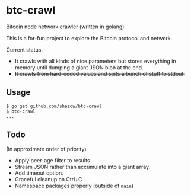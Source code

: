 # btc-crawl

Bitcoin node network crawler (written in golang).

This is a for-fun project to explore the Bitcoin protocol and network.

Current status: 
* It crawls with all kinds of nice parameters but stores everything in memory
  until dumping a giant JSON blob at the end.
* ~~It crawls from hard-coded values and spits a bunch of stuff to
stdout.~~


## Usage

```
$ go get github.com/shazow/btc-crawl
$ btc-crawl
...
```


## Todo

(In approximate order of priority)

* Apply peer-age filter to results
* Stream JSON rather than accumulate into a giant array.
* Add timeout option.
* Graceful cleanup on Ctrl+C
* Namespace packages properly (outside of `main`)

